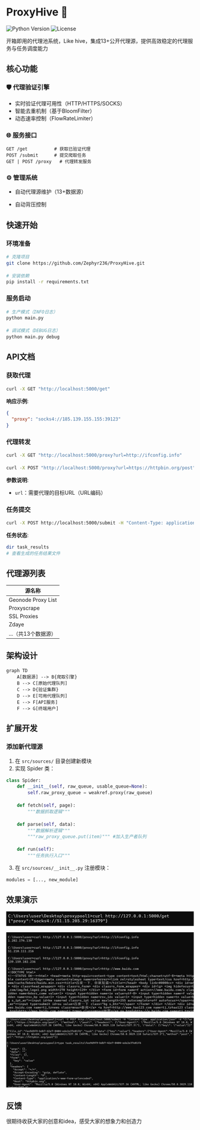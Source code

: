 # ProxyHive 🐝

![Python Version](https://img.shields.io/badge/Python-3.9%2B-blue)
![License](https://img.shields.io/badge/License-MIT-green)

开箱即用的代理池系统，Like hive，集成13+公开代理源，提供高效稳定的代理服务与任务调度能力

## 核心功能

### 🛡️ 代理验证引擎
- 实时验证代理可用性（HTTP/HTTPS/SOCKS）
- 智能去重机制（基于BloomFilter）
- 动态速率控制（FlowRateLimiter）

### 🌐 服务接口
```
GET /get          # 获取已验证代理
POST /submit      # 提交爬取任务
GET | POST /proxy   # 代理转发服务
```

### ⚙️ 管理系统
- 自动代理源维护（13+数据源）

- 自动背压控制

  

## 快速开始

### 环境准备
```bash
# 克隆项目
git clone https://github.com/Zephyr236/ProxyHive.git

# 安装依赖
pip install -r requirements.txt
```

### 服务启动
```bash
# 生产模式（INFO日志）
python main.py

# 调试模式（DEBUG日志）
python main.py debug
```

## API文档

### 获取代理
```bash
curl -X GET "http://localhost:5000/get"
```
**响应示例**:
```json
{
  "proxy": "socks4://185.139.155.155:39123"
}
```

### 代理转发
```bash
curl -X GET "http://localhost:5000/proxy?url=http://ifconfig.info"

curl -X POST "http://localhost:5000/proxy?url=https://httpbin.org/post" -d "data=1"
```
**参数说明**:
- `url`：需要代理的目标URL（URL编码）

### 任务提交
```bash
curl -X POST http://localhost:5000/submit -H "Content-Type: application/json" -d "{\"url\": \"https://httpbin.org/post\", \"method\": \"post\", \"headers\": {\"User-Agent\": \"Mozilla/5.0 (Windows NT 10.0; Win64; x64) AppleWebKit/537.36 (KHTML; like Gecko) Chrome/58.0.3029.110 Safari/537.3\"}, \"data\": {\"key\": \"value\"}}"
```
**任务状态**:
```bash
dir task_results
# 查看生成的任务结果文件
```

## 代理源列表

| 源名称              |
| ------------------- |
| Geonode Proxy List  |
| Proxyscrape         |
| SSL Proxies         |
| Zdaye               |
| ...（共13个数据源） |

## 架构设计

```mermaid
graph TD
    A[数据源] --> B{爬取引擎}
    B --> C[原始代理队列]
    C --> D{验证集群}
    D --> E[可用代理队列]
    E --> F[API服务]
    F --> G[终端用户]
```

## 扩展开发

### 添加新代理源
1. 在 `src/sources/` 目录创建新模块
2. 实现 Spider 类：
```python
class Spider:
    def __init__(self, raw_queue, usable_queue=None):
        self.raw_proxy_queue = weakref.proxy(raw_queue)
        
    def fetch(self, page):
        """数据抓取逻辑"""
        
    def parse(self, data):
        """数据解析逻辑"""
        """raw_proxy_queue.put(item)"""	#加入生产者队列
        
    def run(self):
        """任务执行入口"""
```

3. 在 `src/sources/__init__.py` 注册模块：
```python
modules = [..., new_module]
```



## 效果演示

![image-20250408002131159](./assets/image-20250408002131159.png)



![image-20250407234401243](./assets/image-20250407234401243.png)



![image-20250408002010289](./assets/image-20250408002010289.png)



## 反馈

很期待收获大家的创意和idea，感受大家的想象力和创造力
